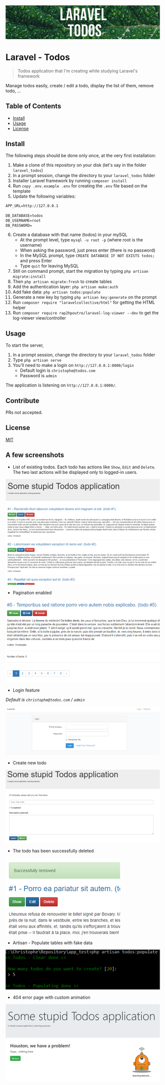 ![Banner](images/banner.jpg)

# Laravel - Todos

> Todos application that I'm creating while studying Laravel's framework

Manage todos easily, create / edit a todo, display the list of them, remove todo, ...

## Table of Contents

-   [Install](#install)
-   [Usage](#usage)
-   [License](#license)

## Install

The following steps should be done only once, at the very first installation:

1.  Make a clone of this repository on your disk (let's say in the folder `laravel_todos`)
2.  In a prompt session, change the directory to your `laravel_todos` folder
3.  Installer Laravel framework by running `composer install`
4.  Run `copy .env.example .env` for creating the `.env` file based on the template
5.  Update the following variables:

```
APP_URL=http://127.0.0.1

DB_DATABASE=todos
DB_USERNAME=root
DB_PASSWORD=
```

6.  Create a database with that name (todos) in your mySQL
    -   At the prompt level, type `mysql -u root -p` (where root is the username)
    -   When asking the password, just press enter (there is no password)
    -   In the MySQL prompt, type `CREATE DATABASE IF NOT EXISTS todos;` and press Enter
    -   Type `quit` for leaving MySQL
7.  Still on command prompt, start the migration by typing `php artisan migrate:install`
8.  Then `php artisan migrate:fresh` to create tables
9.  Add the authentication layer: `php artisan make:auth`
10. Add fake data: `php artisan todos:populate`
11. Generate a new key by typing `php artisan key:generate` on the prompt
12. Run `composer require "laravelcollective/html"` for getting the HTML helper
13. Run `composer require rap2hpoutre/laravel-log-viewer --dev` to get the log-viewer view/controller

## Usage

To start the server,

1.  In a prompt session, change the directory to your `laravel_todos` folder
2.  Type `php artisan serve`
3.  You'll need to make a login on `http://127.0.0.1:8000/login`
    -   Default login is `christophe@todos.com`
    -   Password is `admin`

The application is listening on `http://127.0.0.1:8000/`.

## Contribute

PRs not accepted.

## License

[MIT](LICENSE)

## A few screenshots

-   List of existing todos. Each todo has actions like `Show`, `Edit` and `Delete`. The two last actions will be displayed only to logged-in users.

![](.images/index.png)

-   Pagination enabled

![](.images/pagination.png)

-   Login feature

_Default is `christophe@todos.com` / `admin`_

![](.images/login.png)

-   Create new todo

![](.images/create.png)

-   The todo has been successfully deleted

![](.images/deleted.png)

-   Artisan - Populate tables with fake data

![](.images/populate.png)

-   404 error page with custom animation

![](.images/404.png)
